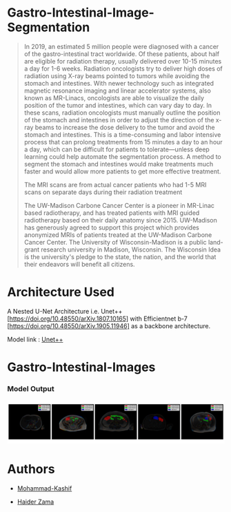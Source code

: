 # Gastro-Intestinal-Image-Segmentation


> In 2019, an estimated 5 million people were diagnosed with a cancer of the gastro-intestinal tract worldwide. Of these patients, about half are eligible for radiation therapy, usually delivered over 10-15 minutes a day for 1-6 weeks. Radiation oncologists try to deliver high doses of radiation using X-ray beams pointed to tumors while avoiding the stomach and intestines. With newer technology such as integrated magnetic resonance imaging and linear accelerator systems, also known as MR-Linacs, oncologists are able to visualize the daily position of the tumor and intestines, which can vary day to day. In these scans, radiation oncologists must manually outline the position of the stomach and intestines in order to adjust the direction of the x-ray beams to increase the dose delivery to the tumor and avoid the stomach and intestines. This is a time-consuming and labor intensive process that can prolong treatments from 15 minutes a day to an hour a day, which can be difficult for patients to tolerate—unless deep learning could help automate the segmentation process. A method to segment the stomach and intestines would make treatments much faster and would allow more patients to get more effective treatment.
> 
> The MRI scans are from actual cancer patients who had 1-5 MRI scans on separate days during their radiation treatment
> 
> The UW-Madison Carbone Cancer Center is a pioneer in MR-Linac based radiotherapy, and has treated patients with MRI guided radiotherapy based on their daily anatomy since 2015. UW-Madison has generously agreed to support this project which provides anonymized MRIs of patients treated at the UW-Madison Carbone Cancer Center. The University of Wisconsin-Madison is a public land-grant research university in Madison, Wisconsin. The Wisconsin Idea is the university's pledge to the state, the nation, and the world that their endeavors will benefit all citizens.

# Architecture Used

A Nested U-Net Architecture i.e. Unet++ [https://doi.org/10.48550/arXiv.1807.10165] with Efficientnet b-7 [https://doi.org/10.48550/arXiv.1905.11946] as a backbone architecture.

Model link :
[Unet++](https://drive.google.com/file/d/1umSTGMgIzYoIonmizi53v5fXtI0EAGMg/view?usp=sharing)

# Gastro-Intestinal-Images

### Model Output

![Model Output](sampleImages/giOutput.png)

# Authors

- [Mohammad-Kashif](https://github.com/M0hammad-Kashif/)

- [Haider Zama](https://github.com/haiderzm)